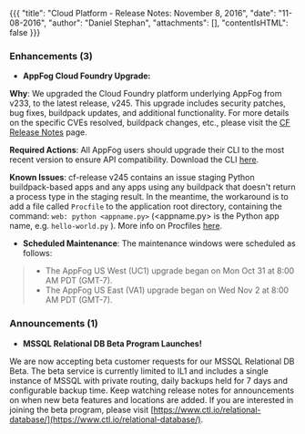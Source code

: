 {{{
"title": "Cloud Platform - Release Notes: November 8, 2016",
"date": "11-08-2016",
"author": "Daniel Stephan",
"attachments": [],
"contentIsHTML": false
}}}


### Enhancements (3)

* __AppFog Cloud Foundry Upgrade:__

__Why__: We upgraded the Cloud Foundry platform underlying AppFog from v233, to the latest release, v245. This upgrade includes security patches, bug fixes, buildpack updates, and additional functionality. For more details on the specific CVEs resolved, buildpack changes, etc., please visit the [CF Release Notes](https://github.com/cloudfoundry/cf-release/releases) page.

__Required Actions__: All AppFog users should upgrade their CLI to the most recent version to ensure API compatibility. Download the CLI [here](https://github.com/cloudfoundry/cli).

__Known Issues__: cf-release v245 contains an issue staging Python buildpack-based apps and any apps using any buildpack that doesn't return a process type in the staging result. In the meantime, the workaround is to add a file called `Procfile` to the application root directory, containing the command: `web: python <appname.py>` (<appname.py> is the Python app name, e.g. `hello-world.py` ). More info on Procfiles [here](https://docs.cloudfoundry.org/buildpacks/prod-server.html#procfile).

- __Scheduled Maintenance__: The maintenance windows were scheduled as follows:
> - The AppFog US West (UC1) upgrade began on Mon Oct 31 at 8:00 AM PDT (GMT-7). 
> - The AppFog US East (VA1) upgrade began on Wed Nov 2 at 8:00 AM PDT (GMT-7).


### Announcements (1)

* __MSSQL Relational DB Beta Program Launches!__

We are now accepting beta customer requests for our MSSQL Relational DB Beta.  The beta service is currently limited to IL1 and includes a single instance of MSSQL with private routing, daily backups held for 7 days and configurable backup time.  Keep watching release notes for announcements on when new beta features and locations are added.  If you are interested in joining the beta program, please visit [https://www.ctl.io/relational-database/](https://www.ctl.io/relational-database/).
